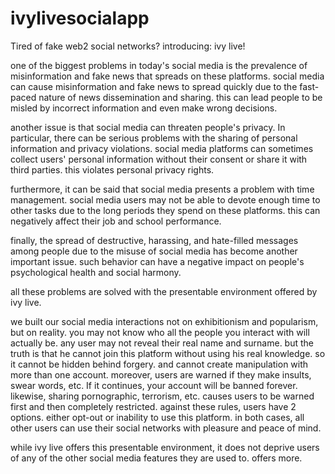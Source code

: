# ivylivesocialapp
Tired of fake web2 social networks? introducing: ivy live!

one of the biggest problems in today's social media is the prevalence of misinformation and fake news that spreads on these platforms. social media can cause misinformation and fake news to spread quickly due to the fast-paced nature of news dissemination and sharing. this can lead people to be misled by incorrect information and even make wrong decisions.

another issue is that social media can threaten people's privacy. In particular, there can be serious problems with the sharing of personal information and privacy violations. social media platforms can sometimes collect users' personal information without their consent or share it with third parties. this violates personal privacy rights.

furthermore, it can be said that social media presents a problem with time management. social media users may not be able to devote enough time to other tasks due to the long periods they spend on these platforms. this can negatively affect their job and school performance.

finally, the spread of destructive, harassing, and hate-filled messages among people due to the misuse of social media has become another important issue. such behavior can have a negative impact on people's psychological health and social harmony.

all these problems are solved with the presentable environment offered by ivy live.

we built our social media interactions not on exhibitionism and popularism, but on reality. you may not know who all the people you interact with will actually be. any user may not reveal their real name and surname. but the truth is that he cannot join this platform without using his real knowledge. so it cannot be hidden behind forgery. and cannot create manipulation with more than one account. moreover, users are warned if they make insults, swear words, etc. If it continues, your account will be banned forever. likewise, sharing pornographic, terrorism, etc. causes users to be warned first and then completely restricted. against these rules, users have 2 options. either opt-out or inability to use this platform. in both cases, all other users can use their social networks with pleasure and peace of mind.

while ivy live offers this presentable environment, it does not deprive users of any of the other social media features they are used to. offers more.
